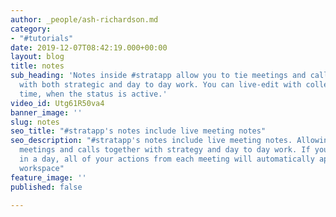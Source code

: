 ```yaml
---
author: _people/ash-richardson.md
category:
- "#tutorials"
date: 2019-12-07T08:42:19.000+00:00
layout: blog
title: notes
sub_heading: 'Notes inside #stratapp allow you to tie meetings and calls together
  with both strategic and day to day work. You can live-edit with colleagues in real
  time, when the status is active.'
video_id: Utg61R50va4
banner_image: ''
slug: notes
seo_title: "#stratapp's notes include live meeting notes"
seo_description: "#stratapp's notes include live meeting notes. Allowing you to tie
  meetings and calls together with strategy and day to day work. If you go to 6 meetings
  in a day, all of your actions from each meeting will automatically appear in your
  workspace"
feature_image: ''
published: false

---
```

